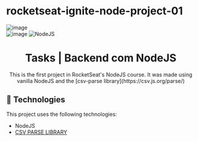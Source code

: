 # rocketseat-ignite-node-project-01
  
  ![image](https://app.rocketseat.com.br/_next/image?url=%2Fassets%2Flogos%2Fignite.svg&w=256&q=75)  
  ![image]([https://app.rocketseat.com.br/_next/image?url=%2Fassets%2Flogos%2Fignite.svg&w=256&q=75](https://seeklogo.com/images/R/rocketseat-logo-666CE4B396-seeklogo.com.png))  
  ![NodeJS](https://img.shields.io/badge/node.js-6DA55F?style=for-the-badge&logo=node.js&logoColor=white)


<h1 align="center"> Tasks | Backend com NodeJS  </h1>

<p align="center">
This is the first project in RocketSeat's NodeJS course. It was made using vanilla NodeJS and the [csv-parse library](https://csv.js.org/parse/) 


<br>


## 🚀 Technologies

This project uses the following technologies: 

- NodeJS
- [CSV PARSE LIBRARY](https://csv.js.org/parse/) 



